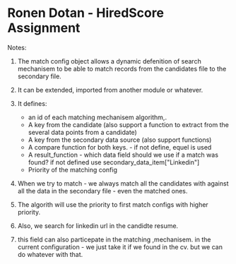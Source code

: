 # Ronen Dotan - HiredScore Assignment

Notes:

1. The match config object allows a dynamic defenition of search mechanisem to be able to match records from the candidates file to the secondary file.
2. It can be extended, imported from another module or whatever.
3. It defines:
    * an id of each matching mechanisem algorithm,.
    * A key from the candidate (also support a function to extract from the several data points from a candidate)
    * A key from the secondary data source (also support functions)
    * A compare function for both keys. - if not define, equel is used
    * A result_function - which data field should we use if a match was found? if not defined use secondary_data_item["Linkedin"]
    * Priority of the matching config 
4. When we try to match - we always match all the candidates with against all the data in the secondary file - even the matched ones.
5. The algorith will use the priority to first match configs with higher priority.

6. Also, we search for linkedin url in the candidte resume.
7. this field can also particepate in the matching ,mechanisem. in the current configuration - we just take it if we found in the cv. but we can do whatever with that.
